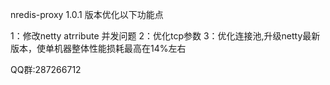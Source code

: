 nredis-proxy 1.0.1 版本优化以下功能点

1：修改netty atrribute 并发问题
2：优化tcp参数
3：优化连接池,升级netty最新版本，使单机器整体性能损耗最高在14%左右

QQ群:287266712